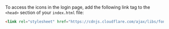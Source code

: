 
To access the icons in the login page, add the following link tag to the `<head>` section of your `index.html` file:

```html
<link rel="stylesheet" href="https://cdnjs.cloudflare.com/ajax/libs/font-awesome/6.0.0-beta3/css/all.min.css">
